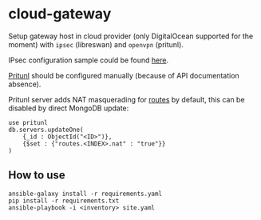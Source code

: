 cloud-gateway
============

Setup gateway host in cloud provider (only DigitalOcean supported for the moment) with `ipsec` (libreswan) and `openvpn` (pritunl).

IPsec configuration sample could be found [here](https://raw.githubusercontent.com/oukooveu/cloud-gateway/master/tests/host_vars/test-gw-1.yaml).

[Pritunl](https://pritunl.com/) should be configured manually (because of API documentation absence).

Pritunl server adds NAT masquerading for [routes](https://docs.pritunl.com/docs/routing) by default, this can be disabled by direct MongoDB update:
```
use pritunl
db.servers.updateOne(
    {_id : ObjectId("<ID>")},
    {$set : {"routes.<INDEX>.nat" : "true"}}
)
```

How to use
------------
```
ansible-galaxy install -r requirements.yaml
pip install -r requirements.txt
ansible-playbook -i <inventory> site.yaml
```
